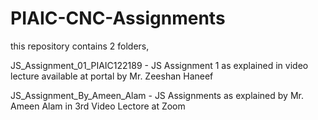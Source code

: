 # PIAIC-CNC-Assignments
 
this repository contains 2 folders,

JS_Assignment_01_PIAIC122189 - JS Assignment 1 as explained in video lecture available at portal by Mr. Zeeshan Haneef

JS_Assignment_By_Ameen_Alam - JS Assignments as explained by Mr. Ameen Alam in 3rd Video Lectore at Zoom
